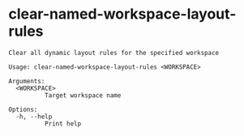 # clear-named-workspace-layout-rules

```
Clear all dynamic layout rules for the specified workspace

Usage: clear-named-workspace-layout-rules <WORKSPACE>

Arguments:
  <WORKSPACE>
          Target workspace name

Options:
  -h, --help
          Print help

```